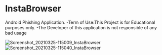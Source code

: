 # InstaBrowser
Android Phishing Application.
-Term of Use:This Project is for Educational purposes only.
-The Developer of this application is not responsible of any bad usage

![Screenshot_20210325-115009_InstaBrowser](https://user-images.githubusercontent.com/47100747/112434360-1fcffa80-8d61-11eb-82d6-10343d106242.jpg)
![Screenshot_20210325-115040_InstaBrowser](https://user-images.githubusercontent.com/47100747/112434496-4d1ca880-8d61-11eb-8bc2-9b8536189dbc.jpg)

